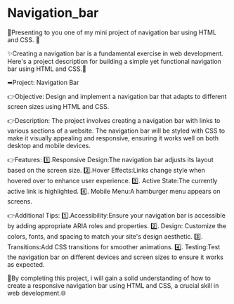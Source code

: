 # Navigation_bar
🚀Presenting to you one of my mini project of navigation bar using HTML and CSS. 📲

✨Creating a navigation bar is a fundamental exercise in web development. Here's a project description for building a simple yet functional navigation bar using HTML and CSS.🎉

➡Project: Navigation Bar

👉Objective:
Design and implement a navigation bar that adapts to different screen sizes using HTML and CSS.

👉Description:
The project involves creating a navigation bar with links to various sections of a website. The navigation bar will be styled with CSS to make it visually appealing and responsive, ensuring it works well on both desktop and mobile devices. 

👉Features:
1️⃣.Responsive Design:The navigation bar adjusts its layout based on the screen size.
2️⃣.Hover Effects:Links change style when hovered over to enhance user experience.
3️⃣. Active State:The currently active link is highlighted.
4️⃣. Mobile Menu:A hamburger menu appears on screens.

👉Additional Tips:
1️⃣.Accessibility:Ensure your navigation bar is accessible by adding appropriate ARIA roles and properties.
2️⃣. Design: Customize the colors, fonts, and spacing to match your site's design aesthetic.
3️⃣. Transitions:Add CSS transitions for smoother animations.
4️⃣. Testing:Test the navigation bar on different devices and screen sizes to ensure it works as expected.

🌈By completing this project, i will gain a solid understanding of how to create a responsive navigation bar using HTML and CSS, a crucial skill in web development.🌐
